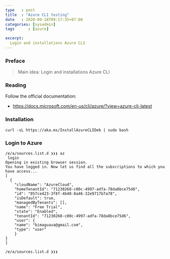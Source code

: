 ```yaml
---
type   : post
title  : "Azure CLI testing"
date   : 2020-09-18T09:17:35+07:00
categories: [sysadmin]
tags      : [azure]

excerpt:
  Login and installations Azure CLI
---
```

### Preface
> Main idea: Login and installations Azure CLI

### Reading
Follow the official documentation:
- https://docs.microsoft.com/en-us/cli/azure/?view=azure-cli-latest

### Installation
    curl -sL https://aka.ms/InstallAzureCLIDeb | sudo bash

### Login to Azure
    /e/a/sources.list.d ❯❯❯ az
     login
    Opening in existing browser session.
    You have logged in. Now let us find all the subscriptions to which you have access...
    [
      {
        "cloudName": "AzureCloud",
        "homeTenantId": "71230268-c00c-4997-adfa-78da8bce75d6",
        "id": "057ce423-3f8f-4b40-8a46-32e9717b7a78",
        "isDefault": true,
        "managedByTenants": [],
        "name": "Free Trial",
        "state": "Enabled",
        "tenantId": "71230268-c00c-4997-adfa-78da8bce75d6",
        "user": {
        "name": "bimaguava@gmail.com",
        "type": "user"
        }
    }
    ]

    /e/a/sources.list.d ❯❯❯
